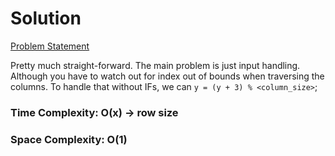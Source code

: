 # Solution

[Problem Statement](https://adventofcode.com/2020/day/3)

Pretty much straight-forward. The main problem is just input handling. Although you have to watch out for index out of bounds when traversing the columns. To handle that without IFs, we can `y = (y + 3) % <column_size>`;

### Time Complexity: O(x) -> row size
### Space Complexity: O(1)
